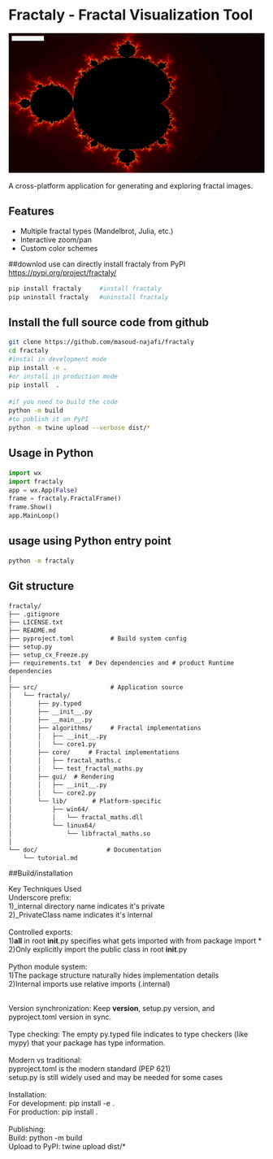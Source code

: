 ﻿# Fractaly - Fractal Visualization Tool

![Fractal Example](doc/images/mandelbrot.png)

A cross-platform application for generating and exploring fractal images.

## Features
- Multiple fractal types (Mandelbrot, Julia, etc.)
- Interactive zoom/pan
- Custom color schemes

##downlod
use can directly install fractaly from PyPI 
https://pypi.org/project/fractaly/
```bash
pip install fractaly     #install fractaly
pip uninstall fractaly   #uninstall fractaly
```

## Install the full source code from github
```bash
git clone https://github.com/masoud-najafi/fractaly
cd fractaly
#instal in development mode 
pip install -e . 
#or install in production mode
pip install  .  

#if you need to build the code
python -m build
#to publish it on PyPI
python -m twine upload --verbose dist/* 
```

## Usage in Python
```python
import wx
import fractaly
app = wx.App(False)
frame = fractaly.FractalFrame()
frame.Show()
app.MainLoop()
```

## usage using Python entry point
```bash
python -m fractaly
```

## Git structure
```
fractaly/
├── .gitignore
├── LICENSE.txt
├── README.md
├── pyproject.toml          # Build system config
├── setup.py         
├── setup_cx_Freeze.py          
├── requirements.txt  # Dev dependencies and # product Runtime dependencies
│
├── src/                    # Application source
│   └── fractaly/
│       ├── py.typed
│       ├── __init__.py
│       ├── __main__.py
│       ├── algorithms/     # Fractal implementations
│       │   ├── __init__.py
│       │   └── core1.py
│       ├── core/     # Fractal implementations
│       │   ├── fractal_maths.c
│       │   └── test_fractal_maths.py
│       ├── gui/  # Rendering
│       │   ├── __init__.py
│       │   └── core2.py
│       └── lib/       # Platform-specific
│           ├── win64/
│           │   └── fractal_maths.dll
│           └── linux64/
│               └── libfractal_maths.so
│
└── doc/                   # Documentation
    └── tutorial.md
```
##Build/installation

Key Techniques Used<br>
Underscore prefix:<br>
1)_internal directory name indicates it's private<br>
2)_PrivateClass name indicates it's internal<br>
<br>
Controlled exports:<br>
1)__all__ in root __init__.py specifies what gets imported with from package import *<br>
2)Only explicitly import the public class in root __init__.py<br>
<br>
Python module system:<br>
1)The package structure naturally hides implementation details<br>
2)Internal imports use relative imports (.internal)<br>
<br>

Version synchronization: Keep __version__, setup.py version, and pyproject.toml version in sync.<br>
<br>
Type checking: The empty py.typed file indicates to type checkers (like mypy) that your package has type information.<br>
<br>
Modern vs traditional:<br>
pyproject.toml is the modern standard (PEP 621)<br>
setup.py is still widely used and may be needed for some cases<br>
<br>
Installation:<br>
For development: pip install -e .<br>
For production: pip install .<br>
<br>
Publishing:<br>
Build: python -m build<br>
Upload to PyPI: twine upload dist/*<br>